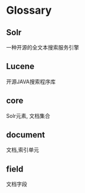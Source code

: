 # Glossary

## Solr

一种开源的全文本搜索服务引擎

## Lucene

开源JAVA搜索程序库

## core

Solr元素, 文档集合

## document

文档,索引单元

## field

文档字段